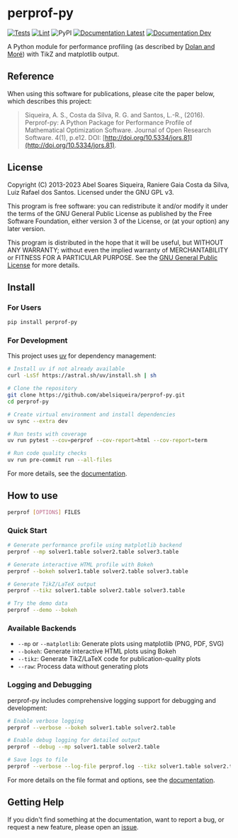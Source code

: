 # perprof-py

[![Tests](https://github.com/abelsiqueira/perprof-py/actions/workflows/tests.yml/badge.svg "Test Status")](https://github.com/abelsiqueira/perprof-py/actions/workflows/tests.yml)
[![Lint](https://github.com/abelsiqueira/perprof-py/actions/workflows/lint.yml/badge.svg "Lint Status")](https://github.com/abelsiqueira/perprof-py/actions/workflows/lint.yml)
![PyPI](https://img.shields.io/pypi/v/perprof-py "PyPI Version")
[![Documentation Latest](https://img.shields.io/badge/docs-latest-blue "Latest Documentation")](https://abelsiqueira.github.io/perprof-py/latest)
[![Documentation Dev](https://img.shields.io/badge/docs-dev-blue "Development Documentation")](https://abelsiqueira.github.io/perprof-py/dev)

A Python module for performance profiling (as described by [Dolan and
Moré](http://arxiv.org/abs/cs/0102001)) with TikZ and matplotlib output.

## Reference

When using this software for publications, please cite the paper below, which
describes this project:

> Siqueira, A. S., Costa da Silva, R. G. and Santos, L.-R., (2016).
Perprof-py: A Python Package for Performance Profile of Mathematical
Optimization Software. Journal of Open Research Software. 4(1), p.e12.
DOI: [http://doi.org/10.5334/jors.81](http://doi.org/10.5334/jors.81).

## License

Copyright (C) 2013-2023 Abel Soares Siqueira, Raniere Gaia Costa da Silva,
Luiz Rafael dos Santos.
Licensed under the GNU GPL v3.

This program is free software: you can redistribute it and/or modify it under
the terms of the GNU General Public License as published by the Free Software
Foundation, either version 3 of the License, or (at your option) any later
version.

This program is distributed in the hope that it will be useful, but WITHOUT ANY
WARRANTY; without even the implied warranty of MERCHANTABILITY or FITNESS FOR A
PARTICULAR PURPOSE. See the [GNU General Public License](LICENSE) for more
details.

## Install

### For Users

```bash
pip install perprof-py
```

### For Development

This project uses [uv](https://docs.astral.sh/uv/) for dependency management:

```bash
# Install uv if not already available
curl -LsSf https://astral.sh/uv/install.sh | sh

# Clone the repository
git clone https://github.com/abelsiqueira/perprof-py.git
cd perprof-py

# Create virtual environment and install dependencies
uv sync --extra dev

# Run tests with coverage
uv run pytest --cov=perprof --cov-report=html --cov-report=term

# Run code quality checks
uv run pre-commit run --all-files
```

For more details, see the [documentation](https://abelsiqueira.github.io/perprof-py/latest).

## How to use

```bash
perprof [OPTIONS] FILES
```

### Quick Start

```bash
# Generate performance profile using matplotlib backend
perprof --mp solver1.table solver2.table solver3.table

# Generate interactive HTML profile with Bokeh
perprof --bokeh solver1.table solver2.table solver3.table

# Generate TikZ/LaTeX output
perprof --tikz solver1.table solver2.table solver3.table

# Try the demo data
perprof --demo --bokeh
```

### Available Backends

- `--mp` or `--matplotlib`: Generate plots using matplotlib (PNG, PDF, SVG)
- `--bokeh`: Generate interactive HTML plots using Bokeh
- `--tikz`: Generate TikZ/LaTeX code for publication-quality plots
- `--raw`: Process data without generating plots

### Logging and Debugging

perprof-py includes comprehensive logging support for debugging and development:

```bash
# Enable verbose logging
perprof --verbose --bokeh solver1.table solver2.table

# Enable debug logging for detailed output
perprof --debug --mp solver1.table solver2.table

# Save logs to file
perprof --verbose --log-file perprof.log --tikz solver1.table solver2.table
```

For more details on the file format and options, see the [documentation](https://abelsiqueira.github.io/perprof-py/latest).

## Getting Help

If you didn't find something at the documentation, want to report a bug, or
request a new feature, please open an
[issue](https://github.com/abelsiqueira/perprof-py/issues).
